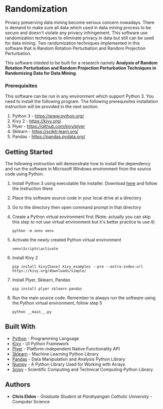 # Randomization

Privacy preserving data mining become serious concern nowadays. There is demand to make sure all data which used in data mining process to be secure and doesn't violate any privacy infringement. This software use randomization techniques to eliminate privacy in data but still can be used for data mining. Two randomization techniques implemented in this software that is Random Rotation Perturbation and Random Projection Perturbation.

This software inteded to be built for a research namely **Analysis of Random Rotation Perturbation and Random Projection Perturbation Techniques in Randomizing Data for Data Mining**.

### Prerequisites

This software can be run in any environment which support Python 3. You need to install the following program. The following prerequisites installation instruction will be provided in the next section.

1. Python 3 - https://www.python.org/
2. Kivy 2 - https://kivy.org/
3. Plyer - https://github.com/kivy/plyer
4. Sklearn - https://scikit-learn.org/
5. Pandas - https://pandas.pydata.org/

## Getting Started

The following instruction will demonstrate how to install the dependency and run the software in Microsoft Windows environment from the source code using Python.

1. Install Python 3 using executable file installer. Download [here](https://www.python.org/downloads/) and follow the instruction there

2. Place this software source code in your local drive at a directory

3. Go to the directory then open command prompt in that directory

4. Create a Python virtual environment first (Note: actually you can skip this step to not use virtual environment but it's better practice to use it)
    ```
    python -m venv venv
    ```

5. Activate the newly created Python virtual environment
    ```
    venv\Scripts\activate
    ```

6. Install Kivy 2
    ```
    pip install kivy[base] kivy_examples --pre --extra-index-url https://kivy.org/downloads/simple/
    ```

7. Install Plyer, Sklearn, Pandas
    ```
    pip install plyer sklearn pandas
    ```

8. Run the main source code. Remember to always run the software using the Python virtual environment, follow step 5
    ```
    python __main__.py
    ```

## Built With

* [Python](https://www.python.org/) - Programming Language
* [Kivy](https://kivy.org/) - UI Python Framework
* [Plyer](https://github.com/kivy/plyer) - Platform-independent Native Functionality API
* [Sklearn](https://scikit-learn.org/) - Machine Learning Python Library
* [Pandas](https://pandas.pydata.org/) - Data Manipulation and Analysis Python Library
* [Numpy](https://numpy.org/) - A Python Library Used for Working with Arrays
* [Scipy](https://www.scipy.org/) - Scientific Computing and Technical Computing Python Library

## Authors

* **Chris Eldon** - *Graduate Student at Parahyangan Catholic University* - Computer Science